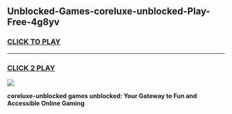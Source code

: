 
## Unblocked-Games-coreluxe-unblocked-Play-Free-4g8yv
<h3>
<a href="https://premium76.site?title=coreluxe-unblocked&ref=18A1">CLICK TO PLAY</a></h3>
<hr>

<h3>
<a href="https://premium76.site?title=coreluxe-unblocked&ref=18A1">CLICK 2 PLAY</a>
  
</h3>

<a href="https://premium76.site?title=coreluxe-unblocked&ref=18A1"><img src="https://clearcache.store/games.png"></a>


**coreluxe-unblocked games unblocked: Your Gateway to Fun and Accessible Online Gaming**
